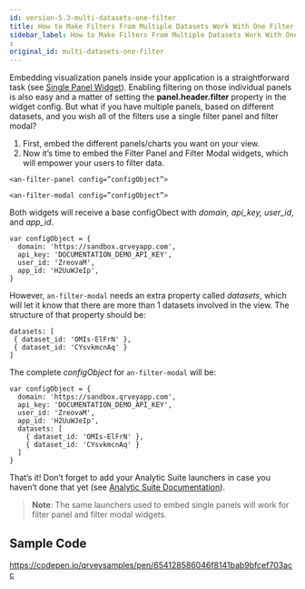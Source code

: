 ```yaml
---
id: version-5.3-multi-datasets-one-filter
title: How to Make Filters From Multiple Datasets Work With One Filter Panel
sidebar_label: How to Make Filters From Multiple Datasets Work With One Filter Panel
: 
original_id: multi-datasets-one-filter
---
```

Embedding visualization panels inside your application is a straightforward task (see 
<a href="/docs/embedding/widgets/analytics/single-panel/">Single Panel Widget</a>). Enabling filtering on those individual panels is also easy and a matter of setting the **panel.header.filter** property in the widget config. 
But what if you have multiple panels, based on different datasets, and you wish all of the filters use a single filter panel and filter modal? 

1. First, embed the different panels/charts you want on your view. 
2. Now it’s time to embed the Filter Panel and Filter Modal widgets, which will empower your users to filter data. 

```<an-filter-panel config=”configObject”> ```

```<an-filter-modal config=”configObject”>```

Both widgets will receive a base configObect with *domain, api_key, user_id*, and *app_id*. 

```
var configObject = {
  domain: 'https://sandbox.qrveyapp.com',
  api_key: 'DOCUMENTATION_DEMO_API_KEY',
  user_id: 'ZreovaM',
  app_id: 'H2UuWJeIp',
}
```
However,  ```an-filter-modal``` needs an extra property called *datasets*, which will let it know that there are more than 1 datasets involved in the view. The structure of that property should be:

```
datasets: [
 { dataset_id: 'OMIs-ElFrN' },
 { dataset_id: 'CYsvkmcnAq' }
]
```



The complete *configObject* for ```an-filter-modal``` will be:

```
var configObject = {
  domain: 'https://sandbox.qrveyapp.com',
  api_key: 'DOCUMENTATION_DEMO_API_KEY',
  user_id: 'ZreovaM',
  app_id: 'H2UuWJeIp',
  datasets: [
    { dataset_id: 'OMIs-ElFrN' },
    { dataset_id: 'CYsvkmcnAq' }
  ]
}
```

That’s it!
Don’t forget to add your Analytic Suite launchers in case you haven’t done that yet (see <a href="/docs/embedding/widgets/analytics/analytic-suite/">Analytic Suite Documentation</a>). 

>**Note**: The same launchers used to embed single panels will work for filter panel and filter modal widgets.

## Sample Code
https://codepen.io/qrveysamples/pen/654128586046f8141bab9bfcef703acc




